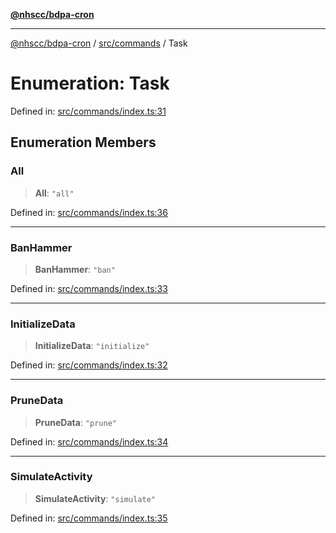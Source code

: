 [**@nhscc/bdpa-cron**](../../../README.md)

***

[@nhscc/bdpa-cron](../../../README.md) / [src/commands](../README.md) / Task

# Enumeration: Task

Defined in: [src/commands/index.ts:31](https://github.com/nhscc/bdpa-cron/blob/8ad58c8c8508bf539936ccdd28c6f77ce4493fea/src/commands/index.ts#L31)

## Enumeration Members

### All

> **All**: `"all"`

Defined in: [src/commands/index.ts:36](https://github.com/nhscc/bdpa-cron/blob/8ad58c8c8508bf539936ccdd28c6f77ce4493fea/src/commands/index.ts#L36)

***

### BanHammer

> **BanHammer**: `"ban"`

Defined in: [src/commands/index.ts:33](https://github.com/nhscc/bdpa-cron/blob/8ad58c8c8508bf539936ccdd28c6f77ce4493fea/src/commands/index.ts#L33)

***

### InitializeData

> **InitializeData**: `"initialize"`

Defined in: [src/commands/index.ts:32](https://github.com/nhscc/bdpa-cron/blob/8ad58c8c8508bf539936ccdd28c6f77ce4493fea/src/commands/index.ts#L32)

***

### PruneData

> **PruneData**: `"prune"`

Defined in: [src/commands/index.ts:34](https://github.com/nhscc/bdpa-cron/blob/8ad58c8c8508bf539936ccdd28c6f77ce4493fea/src/commands/index.ts#L34)

***

### SimulateActivity

> **SimulateActivity**: `"simulate"`

Defined in: [src/commands/index.ts:35](https://github.com/nhscc/bdpa-cron/blob/8ad58c8c8508bf539936ccdd28c6f77ce4493fea/src/commands/index.ts#L35)
